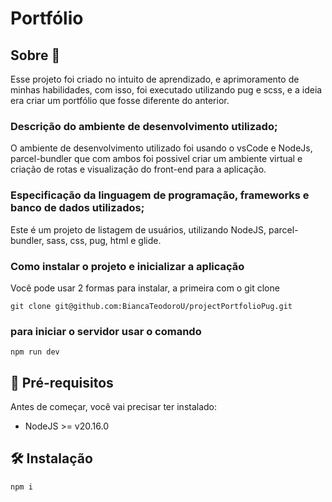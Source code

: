 # Portfólio

## Sobre 📄
Esse projeto foi criado no intuito de aprendizado, e aprimoramento de minhas habilidades, com isso, foi executado utilizando pug e scss, e a ideia era criar um portfólio que fosse diferente do anterior.

### Descrição do ambiente de desenvolvimento utilizado;
O ambiente de desenvolvimento utilizado foi usando o vsCode e NodeJs, parcel-bundler que com ambos foi possivel criar um ambiente virtual e criação de rotas e visualização do front-end para a aplicação.

### Especificação da linguagem de programação, frameworks e banco de dados utilizados;
Este é um projeto de listagem de usuários, utilizando NodeJS, parcel-bundler, sass, css, pug, html e glide.

### Como instalar o projeto e inicializar a aplicação
Você pode usar 2 formas para instalar, a primeira com o git clone

    git clone git@github.com:BiancaTeodoroU/projectPortfolioPug.git

### para iniciar o servidor usar o comando

    npm run dev

## 🧰 Pré-requisitos
Antes de começar, você vai precisar ter instalado:
- NodeJS >= v20.16.0

## 🛠 Instalação
```sh
npm i
```

